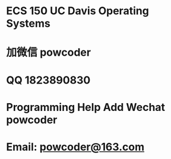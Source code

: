 # ECS 150 UC Davis Operating Systems 
# 加微信 powcoder

# QQ 1823890830

# Programming Help Add Wechat powcoder

# Email: powcoder@163.com

